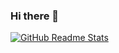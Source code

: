 ### Hi there 👋

[![GitHub Readme Stats](https://github-readme-stats.vercel.app/api?username=WQDiYaGE)](https://github.com/anuraghazra/github-readme-stats)

